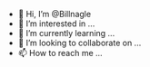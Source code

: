 - 👋 Hi, I’m @Billnagle
- 👀 I’m interested in ...
- 🌱 I’m currently learning ...
- 💞️ I’m looking to collaborate on ...
- 📫 How to reach me ...

<!---
Billnagle/Billnagle is a ✨ special ✨ repository because its `README.md` (this file) appears on your GitHub profile.
You can click the Preview link to take a look at your changes.
--->
